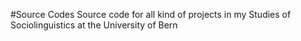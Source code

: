 #Source Codes
Source code for all kind of projects in my Studies of Sociolinguistics at the University of Bern
